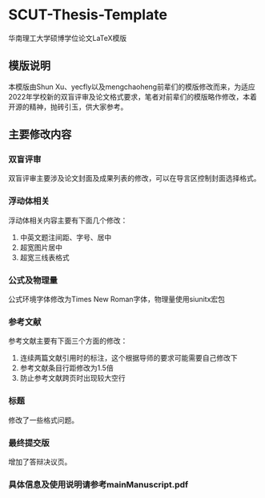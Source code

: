 # SCUT-Thesis-Template
华南理工大学硕博学位论文LaTeX模版
## 模版说明
本模版由Shun Xu、yecfly以及mengchaoheng前辈们的模版修改而来，为适应2022年学校新的双盲评审及论文格式要求，笔者对前辈们的模版略作修改，本着开源的精神，抛砖引玉，供大家参考。
## 主要修改内容
### 双盲评审
双盲评审主要涉及论文封面及成果列表的修改，可以在导言区控制封面选择格式。
### 浮动体相关
浮动体相关内容主要有下面几个修改：
1. 中英文题注间距、字号、居中
2. 超宽图片居中
3. 超宽三线表格式
### 公式及物理量
公式环境字体修改为Times New Roman字体，物理量使用siunitx宏包
### 参考文献
参考文献主要有下面三个方面的修改：
1. 连续两篇文献引用时的标注，这个根据导师的要求可能需要自己修改下
2. 参考文献条目行距修改为1.5倍
3. 防止参考文献跨页时出现较大空行
### 标题
修改了一些格式问题。
### 最终提交版
增加了答辩决议页。
### 具体信息及使用说明请参考mainManuscript.pdf
